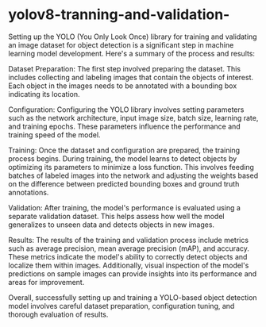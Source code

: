# yolov8-tranning-and-validation-

Setting up the YOLO (You Only Look Once) library for training and validating an image dataset for object detection is a significant step in machine learning model development. Here's a summary of the process and results:

Dataset Preparation: The first step involved preparing the dataset. This includes collecting and labeling images that contain the objects of interest. Each object in the images needs to be annotated with a bounding box indicating its location.

Configuration: Configuring the YOLO library involves setting parameters such as the network architecture, input image size, batch size, learning rate, and training epochs. These parameters influence the performance and training speed of the model.

Training: Once the dataset and configuration are prepared, the training process begins. During training, the model learns to detect objects by optimizing its parameters to minimize a loss function. This involves feeding batches of labeled images into the network and adjusting the weights based on the difference between predicted bounding boxes and ground truth annotations.

Validation: After training, the model's performance is evaluated using a separate validation dataset. This helps assess how well the model generalizes to unseen data and detects objects in new images.

Results: The results of the training and validation process include metrics such as average precision, mean average precision (mAP), and accuracy. These metrics indicate the model's ability to correctly detect objects and localize them within images. Additionally, visual inspection of the model's predictions on sample images can provide insights into its performance and areas for improvement.

Overall, successfully setting up and training a YOLO-based object detection model involves careful dataset preparation, configuration tuning, and thorough evaluation of results.
